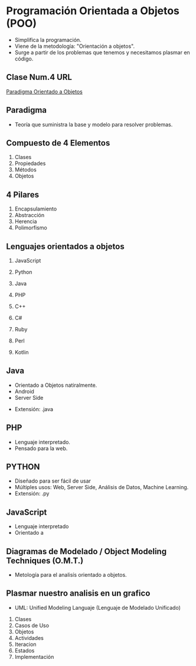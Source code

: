# Programación Orientada a Objetos (POO)

- Simplifica la programación.
- Viene de la metodología: "Orientación a objetos".
- Surge a partir de los problemas que tenemos y necesitamos plasmar en código.

## Clase Num.4 URL

[Paradigma Orientado a Objetos](https://platzi.com/clases/1474-oop/16670-paradigma-orientado-a-objetos/)


## Paradigma

- Teoría que suministra la base y modelo para resolver problemas.


## Compuesto de 4 Elementos

1. Clases 
2. Propiedades
3. Métodos
4. Objetos

## 4 Pilares

1. Encapsulamiento
2. Abstracción
3. Herencia
4. Polimorfismo

## Lenguajes orientados a objetos

1. JavaScript
2. Python
3. Java
4. PHP

5. C++
6. C#
7. Ruby
8. Perl
9. Kotlin


## Java
- Orientado a Objetos natiralmente.
- Android
- Server Side
<!-- Buscar cursos de programación funcional -->
- Extensión: .java

## PHP
- Lenguaje interpretado.
- Pensado para la web.

## PYTHON

- Diseñado para ser fácil de usar
- Múltiples usos: Web, Server Side, Análisis de Datos, Machine Learning.
- Extensión: .py

## JavaScript

- Lenguaje interpretado
- Orientado a 

## Diagramas de Modelado / Object Modeling Techniques (O.M.T.)

- Metología para el analisís orientado a objetos.

## Plasmar nuestro analisis en un grafico
- UML: Unified Modeling Languaje (Lenguaje de Modelado Unificado)

1. Clases
2. Casos de Uso
3. Objetos
4. Actividades
5. Iteracion
6. Estados
7. Implementación

